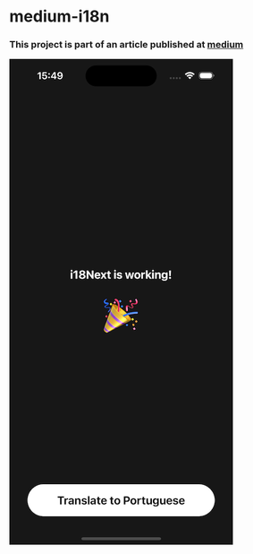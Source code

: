 # medium-i18n

### This project is part of an article published at [medium](medium.com)

<img src="https://raw.githubusercontent.com/NandoMB/medium-i18n/main/assets/thumbnail.png" alt="thumbnail" />
